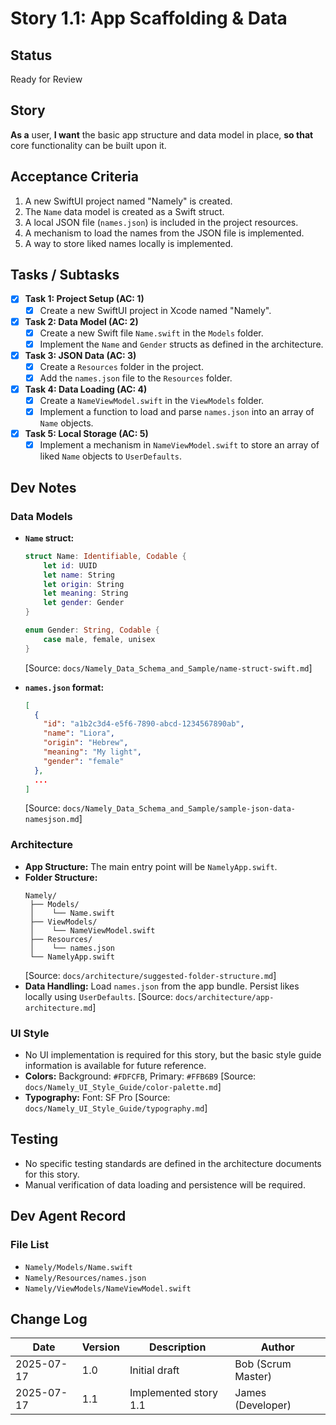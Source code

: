 # Story 1.1: App Scaffolding & Data

## Status
Ready for Review

## Story
**As a** user,
**I want** the basic app structure and data model in place,
**so that** core functionality can be built upon it.

## Acceptance Criteria
1. A new SwiftUI project named "Namely" is created.
2. The `Name` data model is created as a Swift struct.
3. A local JSON file (`names.json`) is included in the project resources.
4. A mechanism to load the names from the JSON file is implemented.
5. A way to store liked names locally is implemented.

## Tasks / Subtasks
- [x] **Task 1: Project Setup (AC: 1)**
    - [x] Create a new SwiftUI project in Xcode named "Namely".
- [x] **Task 2: Data Model (AC: 2)**
    - [x] Create a new Swift file `Name.swift` in the `Models` folder.
    - [x] Implement the `Name` and `Gender` structs as defined in the architecture.
- [x] **Task 3: JSON Data (AC: 3)**
    - [x] Create a `Resources` folder in the project.
    - [x] Add the `names.json` file to the `Resources` folder.
- [x] **Task 4: Data Loading (AC: 4)**
    - [x] Create a `NameViewModel.swift` in the `ViewModels` folder.
    - [x] Implement a function to load and parse `names.json` into an array of `Name` objects.
- [x] **Task 5: Local Storage (AC: 5)**
    - [x] Implement a mechanism in `NameViewModel.swift` to store an array of liked `Name` objects to `UserDefaults`.

## Dev Notes

### Data Models
- **`Name` struct:**
  ```swift
  struct Name: Identifiable, Codable {
      let id: UUID
      let name: String
      let origin: String
      let meaning: String
      let gender: Gender
  }

  enum Gender: String, Codable {
      case male, female, unisex
  }
  ```
  [Source: `docs/Namely_Data_Schema_and_Sample/name-struct-swift.md`]

- **`names.json` format:**
  ```json
  [
    {
      "id": "a1b2c3d4-e5f6-7890-abcd-1234567890ab",
      "name": "Liora",
      "origin": "Hebrew",
      "meaning": "My light",
      "gender": "female"
    },
    ...
  ]
  ```
  [Source: `docs/Namely_Data_Schema_and_Sample/sample-json-data-namesjson.md`]

### Architecture
- **App Structure:** The main entry point will be `NamelyApp.swift`.
- **Folder Structure:**
  ```
  Namely/
   ├── Models/
   │    └── Name.swift
   ├── ViewModels/
   │    └── NameViewModel.swift
   ├── Resources/
   │    └── names.json
   └── NamelyApp.swift
  ```
  [Source: `docs/architecture/suggested-folder-structure.md`]
- **Data Handling:** Load `names.json` from the app bundle. Persist likes locally using `UserDefaults`. [Source: `docs/architecture/app-architecture.md`]

### UI Style
- No UI implementation is required for this story, but the basic style guide information is available for future reference.
- **Colors:** Background: `#FDFCFB`, Primary: `#FFB6B9` [Source: `docs/Namely_UI_Style_Guide/color-palette.md`]
- **Typography:** Font: SF Pro [Source: `docs/Namely_UI_Style_Guide/typography.md`]

## Testing
- No specific testing standards are defined in the architecture documents for this story.
- Manual verification of data loading and persistence will be required.

## Dev Agent Record
### File List
- `Namely/Models/Name.swift`
- `Namely/Resources/names.json`
- `Namely/ViewModels/NameViewModel.swift`

## Change Log
| Date | Version | Description | Author |
|---|---|---|---|
| 2025-07-17 | 1.0 | Initial draft | Bob (Scrum Master) |
| 2025-07-17 | 1.1 | Implemented story 1.1 | James (Developer) |